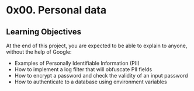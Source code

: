 # 0x00. Personal data

## Learning Objectives
At the end of this project, you are expected to be able to explain to anyone, without the help of Google:

- Examples of Personally Identifiable Information (PII)
- How to implement a log filter that will obfuscate PII fields
- How to encrypt a password and check the validity of an input password
- How to authenticate to a database using environment variables
